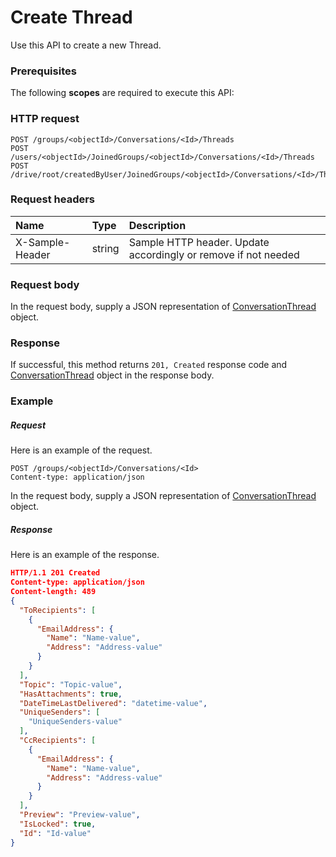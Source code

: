 # Create Thread

Use this API to create a new Thread.
### Prerequisites
The following **scopes** are required to execute this API: 
### HTTP request
<!-- { "blockType": "ignored" } -->
```http
POST /groups/<objectId>/Conversations/<Id>/Threads
POST /users/<objectId>/JoinedGroups/<objectId>/Conversations/<Id>/Threads
POST /drive/root/createdByUser/JoinedGroups/<objectId>/Conversations/<Id>/Threads

```
### Request headers
| Name       | Type | Description|
|:---------------|:--------|:----------|
| X-Sample-Header  | string  | Sample HTTP header. Update accordingly or remove if not needed|

### Request body
In the request body, supply a JSON representation of [ConversationThread](../resources/conversationthread.md) object.


### Response
If successful, this method returns `201, Created` response code and [ConversationThread](../resources/conversationthread.md) object in the response body.

### Example
##### Request
Here is an example of the request.
<!-- {
  "blockType": "request",
  "name": "create_conversationthread_from_conversation"
}-->
```http
POST /groups/<objectId>/Conversations/<Id>
Content-type: application/json
```
In the request body, supply a JSON representation of [ConversationThread](../resources/conversationthread.md) object.
##### Response
Here is an example of the response.
<!-- {
  "blockType": "response",
  "truncated": false,
  "@odata.type": "conversationthread"
} -->
```json
HTTP/1.1 201 Created
Content-type: application/json
Content-length: 489
{
  "ToRecipients": [
    {
      "EmailAddress": {
        "Name": "Name-value",
        "Address": "Address-value"
      }
    }
  ],
  "Topic": "Topic-value",
  "HasAttachments": true,
  "DateTimeLastDelivered": "datetime-value",
  "UniqueSenders": [
    "UniqueSenders-value"
  ],
  "CcRecipients": [
    {
      "EmailAddress": {
        "Name": "Name-value",
        "Address": "Address-value"
      }
    }
  ],
  "Preview": "Preview-value",
  "IsLocked": true,
  "Id": "Id-value"
}
```

<!-- uuid: 580fcff1-2194-408d-9aea-24492b00f1ad
2015-10-16 22:29:33 UTC -->
<!-- {
  "type": "#page.annotation",
  "description": "Create Thread",
  "keywords": "",
  "section": "documentation",
  "tocPath": ""
}-->